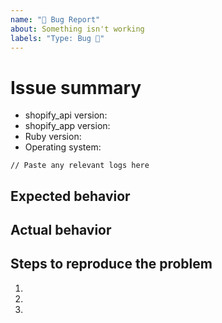 ```yaml
---
name: "🐛 Bug Report"
about: Something isn't working
labels: "Type: Bug 🐛"
---
```


# Issue summary

<!--

Write a short description of the issue here. Please provide any details or logs that
can help us debug it.

To increase logging, change this setting when setting up your ShopifyApi::Context object:
  log_level: :debug,

Learn more: https://github.com/Shopify/shopify-api-ruby/blob/main/docs/getting_started.md#setup-shopify-context

-->

- shopify_api version:
- shopify_app version:
- Ruby version:
- Operating system:

```
// Paste any relevant logs here
```

## Expected behavior

<!-- What do you think should happen? -->

## Actual behavior

<!-- What actually happens? -->

## Steps to reproduce the problem

1.
1.
1.
